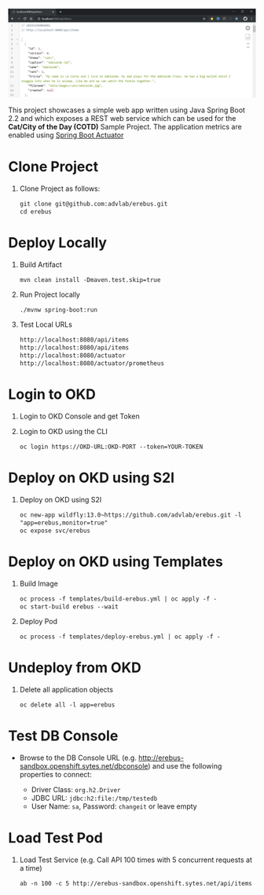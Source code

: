 ![Intro](./docs/items-rest.png)

This project showcases a simple web app written using Java Spring Boot 2.2 and which exposes a REST web service which can be used for the **Cat/City of the Day (COTD)** Sample Project. The application metrics are enabled using [Spring Boot Actuator](https://docs.spring.io/spring-boot/docs/current/reference/html/production-ready-features.html)

# Clone Project

1. Clone Project as follows:

	```
	git clone git@github.com:advlab/erebus.git
	cd erebus
	```

# Deploy Locally

1. Build Artifact

    ```
    mvn clean install -Dmaven.test.skip=true
    ```

1. Run Project locally

    ```
    ./mvnw spring-boot:run
    ```

1. Test Local URLs

    ```
    http://localhost:8080/api/items
    http://localhost:8080/api/items
    http://localhost:8080/actuator
    http://localhost:8080/actuator/prometheus
    ```

# Login to OKD

1. Login to OKD Console and get Token

1. Login to OKD using the CLI

	```
	oc login https://OKD-URL:OKD-PORT --token=YOUR-TOKEN
	```

# Deploy on OKD using S2I

1. Deploy on OKD using S2I

    ```
    oc new-app wildfly:13.0~https://github.com/advlab/erebus.git -l "app=erebus,monitor=true"
    oc expose svc/erebus
    ```

# Deploy on OKD using Templates

1. Build Image

    ```
    oc process -f templates/build-erebus.yml | oc apply -f -
    oc start-build erebus --wait
    ```

1. Deploy Pod

    ```
    oc process -f templates/deploy-erebus.yml | oc apply -f -
    ```

# Undeploy from OKD

1. Delete all application objects

    ```
    oc delete all -l app=erebus
    ```

# Test DB Console

* Browse to the DB Console URL (e.g. http://erebus-sandbox.openshift.sytes.net/dbconsole) and use the following properties to connect:

    * Driver Class: `org.h2.Driver`
    * JDBC URL: `jdbc:h2:file:/tmp/testedb`
    * User Name: `sa`, Password: `changeit` or leave empty

# Load Test Pod

1. Load Test Service (e.g. Call API 100 times with 5 concurrent requests at a time)

    ```
    ab -n 100 -c 5 http://erebus-sandbox.openshift.sytes.net/api/items
    ```    